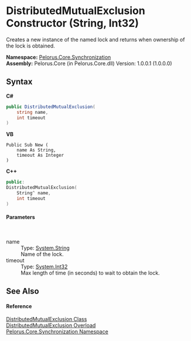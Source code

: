 # DistributedMutualExclusion Constructor (String, Int32)
 

Creates a new instance of the named lock and returns when ownership of the lock is obtained.

**Namespace:**&nbsp;<a href="3DF715C2">Pelorus.Core.Synchronization</a><br />**Assembly:**&nbsp;Pelorus.Core (in Pelorus.Core.dll) Version: 1.0.0.1 (1.0.0.0)

## Syntax

**C#**<br />
``` C#
public DistributedMutualExclusion(
	string name,
	int timeout
)
```

**VB**<br />
``` VB
Public Sub New ( 
	name As String,
	timeout As Integer
)
```

**C++**<br />
``` C++
public:
DistributedMutualExclusion(
	String^ name, 
	int timeout
)
```


#### Parameters
&nbsp;<dl><dt>name</dt><dd>Type: <a href="http://msdn2.microsoft.com/en-us/library/s1wwdcbf" target="_blank">System.String</a><br />Name of the lock.</dd><dt>timeout</dt><dd>Type: <a href="http://msdn2.microsoft.com/en-us/library/td2s409d" target="_blank">System.Int32</a><br />Max length of time (in seconds) to wait to obtain the lock.</dd></dl>

## See Also


#### Reference
<a href="336C6C7">DistributedMutualExclusion Class</a><br /><a href="FDA75858">DistributedMutualExclusion Overload</a><br /><a href="3DF715C2">Pelorus.Core.Synchronization Namespace</a><br />